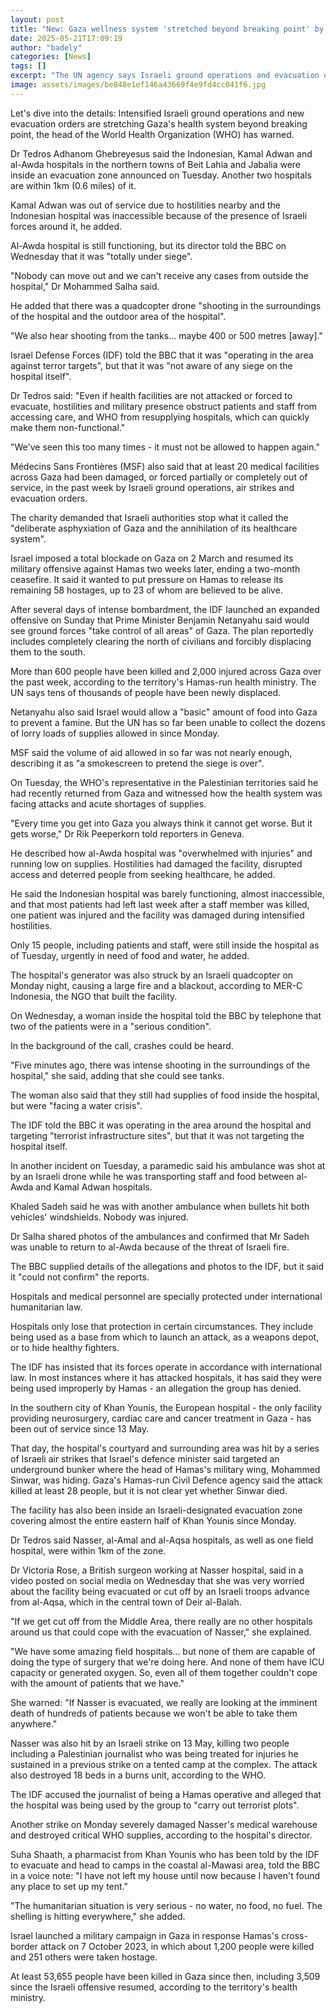 ```yaml
---
layout: post
title: "New: Gaza wellness system 'stretched beyond breaking point' by Israeli offensive, WHO warns"
date: 2025-05-21T17:09:19
author: "badely"
categories: [News]
tags: []
excerpt: "The UN agency says Israeli ground operations and evacuation orders are putting hospitals out of service or making them inaccessible."
image: assets/images/be848e1ef146a43669f4e9fd4cc041f6.jpg
---
```


Let's dive into the details: Intensified Israeli ground operations and new evacuation orders are stretching Gaza's health system beyond breaking point, the head of the World Health Organization (WHO) has warned.

Dr Tedros Adhanom Ghebreyesus said the Indonesian, Kamal Adwan and al-Awda hospitals in the northern towns of Beit Lahia and Jabalia were inside an evacuation zone announced on Tuesday. Another two hospitals are within 1km (0.6 miles) of it.

Kamal Adwan was out of service due to hostilities nearby and the Indonesian hospital was inaccessible because of the presence of Israeli forces around it, he added.

Al-Awda hospital is still functioning, but its director told the BBC on Wednesday that it was "totally under siege".

"Nobody can move out and we can't receive any cases from outside the hospital," Dr Mohammed Salha said.

He added that there was a quadcopter drone "shooting in the surroundings of the hospital and the outdoor area of the hospital".

"We also hear shooting from the tanks... maybe 400 or 500 metres [away]."

Israel Defense Forces (IDF) told the BBC that it was "operating in the area against terror targets", but that it was "not aware of any siege on the hospital itself".

Dr Tedros said: "Even if health facilities are not attacked or forced to evacuate, hostilities and military presence obstruct patients and staff from accessing care, and WHO from resupplying hospitals, which can quickly make them non-functional."

"We've seen this too many times - it must not be allowed to happen again."

Médecins Sans Frontières (MSF) also said that at least 20 medical facilities across Gaza had been damaged, or forced partially or completely out of service, in the past week by Israeli ground operations, air strikes and evacuation orders.

The charity demanded that Israeli authorities stop what it called the "deliberate asphyxiation of Gaza and the annihilation of its healthcare system".

Israel imposed a total blockade on Gaza on 2 March and resumed its military offensive against Hamas two weeks later, ending a two-month ceasefire. It said it wanted to put pressure on Hamas to release its remaining 58 hostages, up to 23 of whom are believed to be alive.

After several days of intense bombardment, the IDF launched an expanded offensive on Sunday that Prime Minister Benjamin Netanyahu said would see ground forces "take control of all areas" of Gaza. The plan reportedly includes completely clearing the north of civilians and forcibly displacing them to the south.

More than 600 people have been killed and 2,000 injured across Gaza over the past week, according to the territory's Hamas-run health ministry. The UN says tens of thousands of people have been newly displaced.

Netanyahu also said Israel would allow a "basic" amount of food into Gaza to prevent a famine. But the UN has so far been unable to collect the dozens of lorry loads of supplies allowed in since Monday.

MSF said the volume of aid allowed in so far was not nearly enough, describing it as "a smokescreen to pretend the siege is over".

On Tuesday, the WHO's representative in the Palestinian territories said he had recently returned from Gaza and witnessed how the health system was facing attacks and acute shortages of supplies.

"Every time you get into Gaza you always think it cannot get worse. But it gets worse," Dr Rik Peeperkorn told reporters in Geneva.

He described how al-Awda hospital was "overwhelmed with injuries" and running low on supplies. Hostilities had damaged the facility, disrupted access and deterred people from seeking healthcare, he added.

He said the Indonesian hospital was barely functioning, almost inaccessible, and that most patients had left last week after a staff member was killed, one patient was injured and the facility was damaged during intensified hostilities.

Only 15 people, including patients and staff, were still inside the hospital as of Tuesday, urgently in need of food and water, he added.

The hospital's generator was also struck by an Israeli quadcopter on Monday night, causing a large fire and a blackout, according to MER-C Indonesia, the NGO that built the facility.

On Wednesday, a woman inside the hospital told the BBC by telephone that two of the patients were in a "serious condition".

In the background of the call, crashes could be heard.

"Five minutes ago, there was intense shooting in the surroundings of the hospital," she said, adding that she could see tanks.

The woman also said that they still had supplies of food inside the hospital, but were "facing a water crisis".

The IDF told the BBC it was operating in the area around the hospital and targeting "terrorist infrastructure sites", but that it was not targeting the hospital itself.

In another incident on Tuesday, a paramedic said his ambulance was shot at by an Israeli drone while he was transporting staff and food between al-Awda and Kamal Adwan hospitals.

Khaled Sadeh said he was with another ambulance when bullets hit both vehicles' windshields. Nobody was injured.

Dr Salha shared photos of the ambulances and confirmed that Mr Sadeh was unable to return to al-Awda because of the threat of Israeli fire.

The BBC supplied details of the allegations and photos to the IDF, but it said it "could not confirm" the reports.

Hospitals and medical personnel are specially protected under international humanitarian law.

Hospitals only lose that protection in certain circumstances. They include being used as a base from which to launch an attack, as a weapons depot, or to hide healthy fighters.

The IDF has insisted that its forces operate in accordance with international law. In most instances where it has attacked hospitals, it has said they were being used improperly by Hamas - an allegation the group has denied.

In the southern city of Khan Younis, the European hospital - the only facility providing neurosurgery, cardiac care and cancer treatment in Gaza - has been out of service since 13 May.

That day, the hospital's courtyard and surrounding area was hit by a series of Israeli air strikes that Israel's defence minister said targeted an underground bunker where the head of Hamas's military wing, Mohammed Sinwar, was hiding. Gaza's Hamas-run Civil Defence agency said the attack killed at least 28 people, but it is not clear yet whether Sinwar died.

The facility has also been inside an Israeli-designated evacuation zone covering almost the entire eastern half of Khan Younis since Monday.

Dr Tedros said Nasser, al-Amal and al-Aqsa hospitals, as well as one field hospital, were within 1km of the zone.

Dr Victoria Rose, a British surgeon working at Nasser hospital, said in a video posted on social media on Wednesday that she was very worried about the facility being evacuated or cut off by an Israeli troops advance from al-Aqsa, which in the central town of Deir al-Balah.

"If we get cut off from the Middle Area, there really are no other hospitals around us that could cope with the evacuation of Nasser," she explained.

"We have some amazing field hospitals... but none of them are capable of doing the type of surgery that we're doing here. And none of them have ICU capacity or generated oxygen. So, even all of them together couldn't cope with the amount of patients that we have."

She warned: "If Nasser is evacuated, we really are looking at the imminent death of hundreds of patients because we won't be able to take them anywhere."

Nasser was also hit by an Israeli strike on 13 May, killing two people including a Palestinian journalist who was being treated for injuries he sustained in a previous strike on a tented camp at the complex. The attack also destroyed 18 beds in a burns unit, according to the WHO.

The IDF accused the journalist of being a Hamas operative and alleged that the hospital was being used by the group to "carry out terrorist plots".

Another strike on Monday severely damaged Nasser's medical warehouse and destroyed critical WHO supplies, according to the hospital's director.

Suha Shaath, a pharmacist from Khan Younis who has been told by the IDF to evacuate and head to camps in the coastal al-Mawasi area, told the BBC in a voice note: "I have not left my house until now because I haven't found any place to set up my tent."

"The humanitarian situation is very serious - no water, no food, no fuel. The shelling is hitting everywhere," she added.

Israel launched a military campaign in Gaza in response Hamas's cross-border attack on 7 October 2023, in which about 1,200 people were killed and 251 others were taken hostage.

At least 53,655 people have been killed in Gaza since then, including 3,509 since the Israeli offensive resumed, according to the territory's health ministry.

